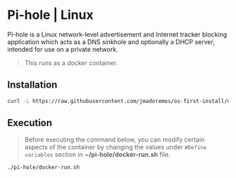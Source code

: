 # Pi-hole | Linux

Pi-hole is a Linux network-level advertisement and Internet tracker blocking application which acts as a DNS sinkhole and optionally a DHCP server, intended for use on a private network.

> This runs as a docker container.

## Installation

```bash
curl -L https://raw.githubusercontent.com/jmadoremos/os-first-install/master/linux/shared/pi-hole/install.sh | bash
```
## Execution

> Before executing the command below, you can modify certain aspects of the container by changing the values under `#Define variables` section in **~/pi-hole/docker-run.sh** file.

```bash
./pi-hole/docker-run.sh
```
